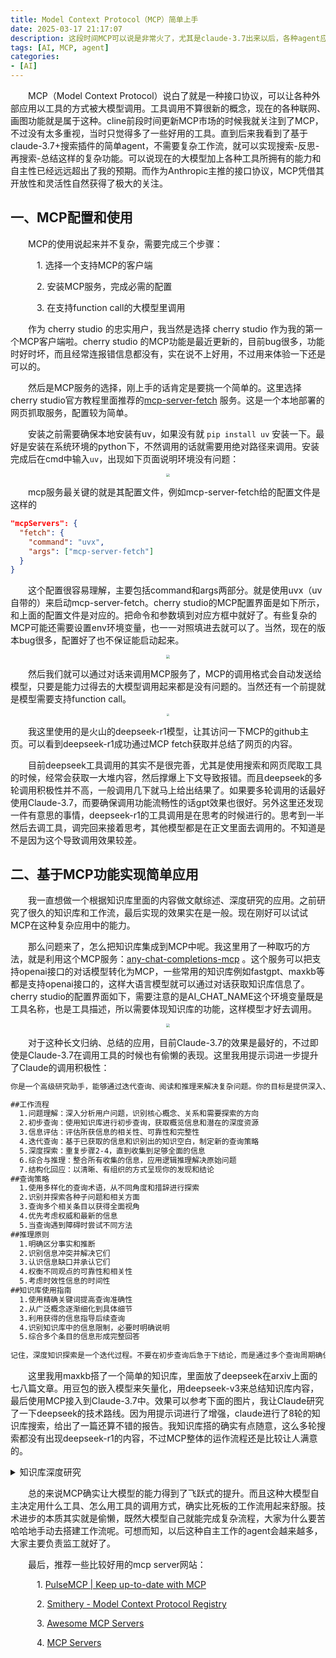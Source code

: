 ```yaml
---
title: Model Context Protocol（MCP）简单上手
date: 2025-03-17 21:17:07
description: 这段时间MCP可以说是非常火了，尤其是claude-3.7出来以后，各种agent应用层出不穷，MCP的热度也居高不下。本着热心学习的态度我也决定好好钻研一下。
tags: [AI, MCP, agent]
categories: 
- [AI]
---
```


&emsp;&emsp;MCP（Model Context Protocol）说白了就是一种接口协议，可以让各种外部应用以工具的方式被大模型调用。工具调用不算很新的概念，现在的各种联网、画图功能就是属于这种。cline前段时间更新MCP市场的时候我就关注到了MCP，不过没有太多重视，当时只觉得多了一些好用的工具。直到后来我看到了基于claude-3.7+搜索插件的简单agent，不需要复杂工作流，就可以实现搜索-反思-再搜索-总结这样的复杂功能。可以说现在的大模型加上各种工具所拥有的能力和自主性已经远远超出了我的预期。而作为Anthropic主推的接口协议，MCP凭借其开放性和灵活性自然获得了极大的关注。

## 一、MCP配置和使用

&emsp;&emsp;MCP的使用说起来并不复杂，需要完成三个步骤：

&emsp;&emsp;&emsp;1. 选择一个支持MCP的客户端

&emsp;&emsp;&emsp;2. 安装MCP服务，完成必需的配置

&emsp;&emsp;&emsp;3. 在支持function call的大模型里调用

&emsp;&emsp;作为 cherry studio 的忠实用户，我当然是选择 cherry studio 作为我的第一个MCP客户端啦。cherry studio 的MCP功能是最近更新的，目前bug很多，功能时好时坏，而且经常连报错信息都没有，实在说不上好用，不过用来体验一下还是可以的。

&emsp;&emsp;然后是MCP服务的选择，刚上手的话肯定是要挑一个简单的。这里选择cherry studio官方教程里面推荐的[mcp-server-fetch](https://github.com/modelcontextprotocol/servers/tree/main/src/fetch) 服务。这是一个本地部署的网页抓取服务，配置较为简单。

&emsp;&emsp;安装之前需要确保本地安装有uv，如果没有就 `pip install uv` 安装一下。最好是安装在系统环境的python下，不然调用的话就需要用绝对路径来调用。安装完成后在cmd中输入`uv`，出现如下页面说明环境没有问题：

<p align="center">
    <img src="https://img.311305.xyz/i/2025/03/19/67dace9546b1f.png" style="zoom:33%;" />
</p>

&emsp;&emsp;mcp服务最关键的就是其配置文件，例如mcp-server-fetch给的配置文件是这样的

```json
"mcpServers": {
  "fetch": {
    "command": "uvx",
    "args": ["mcp-server-fetch"]
  }
}
```

&emsp;&emsp;这个配置很容易理解，主要包括command和args两部分。就是使用uvx（uv自带的）来启动mcp-server-fetch。cherry studio的MCP配置界面是如下所示，和上面的配置文件是对应的。把命令和参数填到对应方框中就好了。有些复杂的MCP可能还需要设置env环境变量，也一一对照填进去就可以了。当然，现在的版本bug很多，配置好了也不保证能启动起来。

<p align="center">
    <img src="https://img.311305.xyz/i/2025/03/19/67dacb930db17.png" style="zoom:33%;" />
</p>
&emsp;&emsp;然后我们就可以通过对话来调用MCP服务了，MCP的调用格式会自动发送给模型，只要是能力过得去的大模型调用起来都是没有问题的。当然还有一个前提就是模型需要支持function call。

<p align="center">
    <img src="https://img.311305.xyz/i/2025/03/19/67dad23cf2efc.png" style="zoom:25%;" />
</p>
&emsp;&emsp;我这里使用的是火山的deepseek-r1模型，让其访问一下MCP的github主页。可以看到deepseek-r1成功通过MCP fetch获取并总结了网页的内容。

&emsp;&emsp;目前deepseek工具调用的其实不是很完善，尤其是使用搜索和网页爬取工具的时候，经常会获取一大堆内容，然后撑爆上下文导致报错。而且deepseek的多轮调用积极性并不高，一般调用几下就马上给出结果了。如果要多轮调用的话最好使用Claude-3.7，而要确保调用功能流畅性的话gpt效果也很好。另外这里还发现一件有意思的事情，deepseek-r1的工具调用是在思考的时候进行的。思考到一半然后去调工具，调完回来接着思考，其他模型都是在正文里面去调用的。不知道是不是因为这个导致调用效果较差。

## 二、基于MCP功能实现简单应用

&emsp;&emsp;我一直想做一个根据知识库里面的内容做文献综述、深度研究的应用。之前研究了很久的知识库和工作流，最后实现的效果实在是一般。现在刚好可以试试MCP在这种复杂应用中的能力。

&emsp;&emsp;那么问题来了，怎么把知识库集成到MCP中呢。我这里用了一种取巧的方法，就是利用这个MCP服务：[any-chat-completions-mcp](https://github.com/pyroprompts/any-chat-completions-mcp) 。这个服务可以把支持openai接口的对话模型转化为MCP，一些常用的知识库例如fastgpt、maxkb等都是支持openai接口的，这样大语言模型就可以通过对话获取知识库信息了。cherry studio的配置界面如下，需要注意的是AI_CHAT_NAME这个环境变量既是工具名称，也是工具描述，所以需要体现知识库的功能，这样模型才好去调用。

<p align="center">
    <img src="https://img.311305.xyz/i/2025/03/21/67dd5d10638fa.png" style="zoom:33%;" />
</p>

&emsp;&emsp;对于这种长文归纳、总结的应用，目前Claude-3.7的效果是最好的，不过即使是Claude-3.7在调用工具的时候也有偷懒的表现。这里我用提示词进一步提升了Claude的调用积极性：

```markdown
你是一个高级研究助手，能够通过迭代查询、阅读和推理来解决复杂问题。你的目标是提供深入、全面且准确的信息，而不仅仅是表面的查询结果。

##工作流程
  1.问题理解：深入分析用户问题，识别核心概念、关系和需要探索的方向
  2.初步查询：使用知识库进行初步查询，获取概览信息和潜在的深度资源
  3.信息评估：评估所获信息的相关性、可靠性和完整性
  4.迭代查询：基于已获取的信息和识别出的知识空白，制定新的查询策略
  5.深度探索：重复步骤2-4，直到收集到足够全面的信息
  6.综合与推理：整合所有收集的信息，应用逻辑推理解决原始问题
  7.结构化回应：以清晰、有组织的方式呈现你的发现和结论
##查询策略
  1.使用多样化的查询术语，从不同角度和措辞进行探索
  2.识别并探索各种子问题和相关方面
  3.查询多个相关条目以获得全面视角
  4.优先考虑权威和最新的信息
  5.当查询遇到障碍时尝试不同方法
##推理原则
  1.明确区分事实和推断
  2.识别信息冲突并解决它们
  3.认识信息缺口并承认它们
  4.权衡不同观点的可靠性和相关性
  5.考虑时效性信息的时间性
##知识库使用指南
  1.使用精确关键词提高查询准确性
  2.从广泛概念逐渐细化到具体细节
  3.利用获得的信息指导后续查询
  4.识别知识库中的信息限制，必要时明确说明
  5.综合多个条目的信息形成完整回答
  
记住，深度知识探索是一个迭代过程。不要在初步查询后急于下结论，而是通过多个查询周期确保你的回答全面、准确和深入。
```

&emsp;&emsp;这里我用maxkb搭了一个简单的知识库，里面放了deepseek在arxiv上面的七八篇文章。用豆包的嵌入模型来矢量化，用deepseek-v3来总结知识库内容，最后使用MCP接入到Claude-3.7中。效果可以参考下面的图片，我让Claude研究了一下deepseek的技术路线。因为用提示词进行了增强，claude进行了8轮的知识库搜索，给出了一篇还算不错的报告。我知识库搭的确实有点随意，这么多轮搜索都没有出现deepseek-r1的内容，不过MCP整体的运作流程还是比较让人满意的。

<details> 
<summary>知识库深度研究</summary>
<p align="center">
    <img src="https://img.311305.xyz/i/2025/03/21/67dd5f8f1f1c2.png" style="zoom:25%;" />
</p>
</details>

&emsp;&emsp;总的来说MCP确实让大模型的能力得到了飞跃式的提升。而且这种大模型自主决定用什么工具、怎么用工具的调用方式，确实比死板的工作流用起来舒服。技术进步的本质其实就是偷懒，既然大模型自己就能完成复杂流程，大家为什么要苦哈哈地手动去搭建工作流呢。可想而知，以后这种自主工作的agent会越来越多，大家主要负责监工就好了。

&emsp;&emsp;最后，推荐一些比较好用的mcp server网站：

&emsp;&emsp;&emsp;1. [PulseMCP | Keep up-to-date with MCP](https://www.pulsemcp.com/)

&emsp;&emsp;&emsp;2. [Smithery - Model Context Protocol Registry](https://smithery.ai/)

&emsp;&emsp;&emsp;3. [Awesome MCP Servers](https://mcpservers.org/)

&emsp;&emsp;&emsp;4. [MCP Servers](https://mcp.so/)